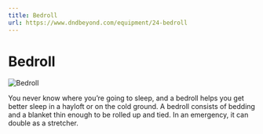 ```yaml
---
title: Bedroll
url: https://www.dndbeyond.com/equipment/24-bedroll
---
```


# Bedroll

![Bedroll](bedroll.png)

You never know where you’re going to sleep, and a bedroll helps you get better sleep in a hayloft or on the cold ground. A bedroll consists of bedding and a blanket thin enough to be rolled up and tied. In an emergency, it can double as a stretcher.